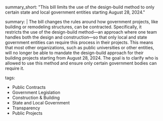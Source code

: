 summary_short: "This bill limits the use of the design-build method to only certain state and local government entities starting August 28, 2024."

summary: |
  The bill changes the rules around how government projects, like building or remodeling structures, can be contracted. Specifically, it restricts the use of the design-build method—an approach where one team handles both the design and construction—so that only local and state government entities can require this process in their projects. This means that most other organizations, such as public universities or other entities, will no longer be able to mandate the design-build approach for their building projects starting from August 28, 2024. The goal is to clarify who is allowed to use this method and ensure only certain government bodies can require it.

tags:
  - Public Contracts
  - Government Legislation
  - Construction & Building
  - State and Local Government
  - Transparency
  - Public Projects
